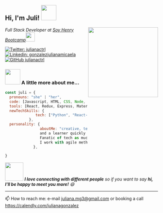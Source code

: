<h2> Hi, I'm Juli! <img src="https://media.giphy.com/media/mGcNjsfWAjY5AEZNw6/giphy.gif" width="50"></h2>
<img align='right' src="https://media.giphy.com/media/ieyl9zmCjO4b4t6qoY/giphy.gif" width="230">
<p><em>Full Stack Developer at <a href="https://www.soyhenry.com">Soy Henry Bootcamp</a><img src="https://media.giphy.com/media/fYSnHlufseco8Fh93Z/giphy.gif" width="30"></br>
</em></p>

[![Twitter: julianactrl](https://img.shields.io/twitter/follow/julianactrl?style=social)](https://twitter.com/julianactrl)
[![Linkedin: gonzalezjulianamicaela](https://img.shields.io/badge/-gonzalezjulianamicaela-blue?style=flat-square&logo=Linkedin&logoColor=white&link=https://www.linkedin.com/in/julianamicaelagonzalez/)](https://www.linkedin.com/in/gonzalezjulianamicaela/)
[![GitHub julianactrl](https://img.shields.io/github/followers/julianactrl?label=follow&style=social)](https://github.com/julianactrl)


### <img src="https://media.giphy.com/media/VgCDAzcKvsR6OM0uWg/giphy.gif" width="50"> A little more about me...  

```javascript
const juli = {
  pronouns: "she" | "her",
  code: [Javascript, HTML, CSS, Node, SQL, Postgres, Mongo DB, GIT, Github],
  tools: [React, Redux, Express, Material-Ui, Sequilize, Mongoose],
  newTechSkills: {
              tech: ["Python", "React-Native", "TypeScript"];
           },
  personality: {
                aboutMe: "creative, team worker, proactive 
                and a learner quickly person. 
                Fanatic of tech as much new challenges. 
                I work with agile methodology and git flow."
             },
  
}
```

<img src="https://media.giphy.com/media/LnQjpWaON8nhr21vNW/giphy.gif" width="60"> <em><b>I love connecting with different people</b> so if you want to say <b>hi, I'll be happy to meet you more!</b> 😄</em>

---

📫 How to reach me: e-mail juliana.mg3@gmail.com or booking a call https://calendly.com/julianagonzalez
<!--
**julianactrl/julianactrl** is a ✨ _special_ ✨ repository because its `README.md` (this file) appears on your GitHub profile.

Here are some ideas to get you started:

- 🔭 I’m currently working on ...
- 🌱 I’m currently learning ...
- 👯 I’m looking to collaborate on ...
- 🤔 I’m looking for help with ...
- 💬 Ask me about ...
- 📫 How to reach me: 
- 😄 Pronouns: ...
- ⚡ Fun fact: ...
-->
